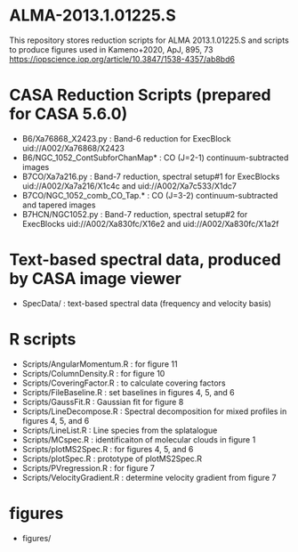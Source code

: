 # ALMA-2013.1.01225.S
This repository stores reduction scripts for ALMA 2013.1.01225.S and scripts to produce figures used in Kameno+2020, ApJ, 895, 73 https://iopscience.iop.org/article/10.3847/1538-4357/ab8bd6

# CASA Reduction Scripts (prepared for CASA 5.6.0)
- B6/Xa76868_X2423.py             : Band-6 reduction for ExecBlock uid://A002/Xa76868/X2423
- B6/NGC_1052_ContSubforChanMap*  : CO (J=2-1) continuum-subtracted images 
- B7CO/Xa7a216.py                 : Band-7 reduction, spectral setup#1 for ExecBlocks uid://A002/Xa7a216/X1c4c and uid://A002/Xa7c533/X1dc7
- B7CO/NGC_1052_comb_CO_Tap.*     : CO (J=3-2) continuum-subtracted and tapered images 
- B7HCN/NGC1052.py                : Band-7 reduction, spectral setup#2 for ExecBlocks uid://A002/Xa830fc/X16e2 and uid://A002/Xa830fc/X1a2f

# Text-based spectral data, produced by CASA image viewer
- SpecData/                       : text-based spectral data (frequency and velocity basis)

# R scripts 
- Scripts/AngularMomentum.R       : for figure 11
- Scripts/ColumnDensity.R         : for figure 10
- Scripts/CoveringFactor.R        : to calculate covering factors
- Scripts/FileBaseline.R          : set baselines in figures 4, 5, and 6
- Scripts/GaussFit.R              : Gaussian fit for figure 8
- Scripts/LineDecompose.R         : Spectral decomposition for mixed profiles in figures 4, 5, and 6
- Scripts/LineList.R              : Line species from the splatalogue
- Scripts/MCspec.R                : identificaiton of molecular clouds in figure 1
- Scripts/plotMS2Spec.R           : for figures 4, 5, and 6
- Scripts/plotSpec.R              : prototype of plotMS2Spec.R
- Scripts/PVregression.R          : for figure 7
- Scripts/VelocityGradient.R      : determine velocity gradient from figure 7

# figures
- figures/
